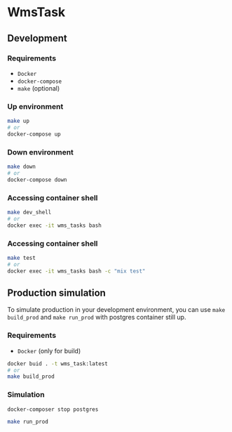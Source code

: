 # WmsTask

## Development

### Requirements
- `Docker`
- `docker-compose`
- `make` (optional)

### Up environment
```bash
make up 
# or
docker-compose up
```
### Down environment
```bash
make down
# or
docker-compose down
```
### Accessing container shell
```bash
make dev_shell
# or
docker exec -it wms_tasks bash
```
### Accessing container shell
```bash
make test
# or
docker exec -it wms_tasks bash -c "mix test"
```

## Production simulation

To simulate production in your development environment, you can use `make build_prod` and `make run_prod` with postgres container still up.
### Requirements
- `Docker` (only for build)


```bash
docker buid . -t wms_task:latest
# or
make build_prod
```

### Simulation

```bash
docker-composer stop postgres
```

```bash
make run_prod
```